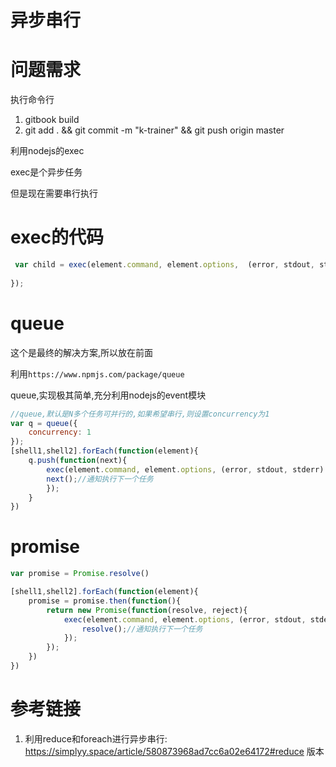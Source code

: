 # 异步串行

# 问题需求 

执行命令行

1. gitbook build
2. git add . && git commit -m "k-trainer" && git push origin master 

利用nodejs的exec

exec是个异步任务

但是现在需要串行执行

# exec的代码

```javascript
 var child = exec(element.command, element.options,  (error, stdout, stderr) => {
             
});
```

# queue

这个是最终的解决方案,所以放在前面

利用`https://www.npmjs.com/package/queue`

queue,实现极其简单,充分利用nodejs的event模块

```javascript
//queue,默认是N多个任务可并行的,如果希望串行,则设置concurrency为1
var q = queue({
    concurrency: 1
});
[shell1,shell2].forEach(function(element){
    q.push(function(next){
        exec(element.command, element.options, (error, stdout, stderr) => {
        next();//通知执行下一个任务
        });
    }
})
```

# promise

```javascript
var promise = Promise.resolve()

[shell1,shell2].forEach(function(element){
    promise = promise.then(function(){
        return new Promise(function(resolve, reject){  
            exec(element.command, element.options, (error, stdout, stderr) => {
                resolve();//通知执行下一个任务
            });
        });
    })
})

```

# 参考链接

1. 利用reduce和foreach进行异步串行: https://simplyy.space/article/580873968ad7cc6a02e64172#reduce 版本
